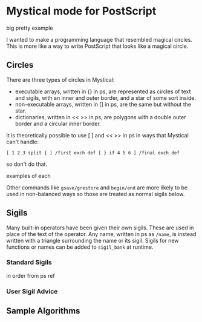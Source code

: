 # Mystical mode for PostScript
big pretty example

I wanted to make a programming language that resembled magical circles. This is more like a way to write PostScript that looks like a magical circle. 

## Circles
There are three types of circles in Mystical:
* executable arrays, written in {} in ps, are represented as circles of text and sigils, with an inner and outer border, and a star of some sort inside.
* non-executable arrays, written in [] in ps, are the same but without the star.
* dictionaries, written in << >> in ps, are polygons with a double outer border and a circular inner border.

It is theoretically possible to use [ ] and << >> in ps in ways that Mystical can't handle:
```
[ 1 2 3 split { ] /first exch def [ } if 4 5 6 ] /final exch def
```
so don't do that.

examples of each

Other commands like `gsave/grestore` and `begin/end` are more likely to be used in non-balanced ways so those are treated as normal sigils below.

## Sigils
Many built-in operators have been given their own sigils.  These are used in place of the text of the operator.
Any name, written in ps as `/name`, is instead written with a triangle surrounding the name or its sigil.
Sigils for new functions or names can be added to `sigil_bank` at runtime.
### Standard Sigils
in order from ps ref

### User Sigil Advice

## Sample Algorithms
